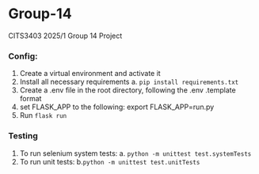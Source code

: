 # Group-14
CITS3403 2025/1 Group 14 Project

### Config:
1. Create a virtual environment and activate it 
2. Install all necessary requirements
    a. `pip install requirements.txt`
3. Create a .env file in the root directory, following the .env .template format 
4. set FLASK_APP to the following: export FLASK_APP=run.py
4. Run `flask run`


### Testing
1. To run selenium system tests:
    a. `python -m unittest test.systemTests`
2. To run unit tests:
    b.`python -m unittest test.unitTests`

